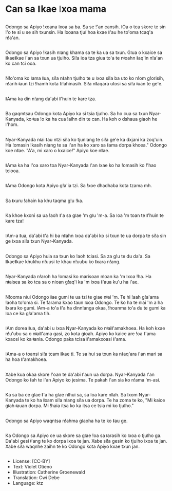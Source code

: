 # Can sa ǁkae ǀxoa mama

##
Odongo sa Apiyo ǃxoana ǀxoa sa ba. Sa se ǃ'an cansih. ǀOa o tca skore te sin ǃ'o te si u se sih txunsin. Ha ǃxoana tjuǀ'hoa kxae ǁ'au he to'oma tcaq'a nǃa'an.

##
Odongo sa Apiyo ǃkasih nǀang khama sa te ka ua sa txun. Gǀua o kxaice sa ǁkaeǁkae ǀ'an sa txun ua tjuǀho. Siǃa ǀoa tza gǀua to'a te nǂoahn ǁaq'in nǃa'an ko can tci ooa.

##
Nǃo'oma ko ǀama ǁua, siǃa nǁahn tjuǀho te u ǀxoa siǃa ba uto ko nǃom gǃorisih, nǃarih ǂaun tzi ǃhamh kota tiǃahinasih. Siǃa nǁaqara utosi sa siǃa ǂuan te ge'e.

##
ǁAma ka din nǃang da'abi ǁ'huin te kare tza.

##
Ba gaqmtsau Odongo kota Apiyo ka si tsia tjuǀho. Sa ho cua sa txun Nyar-Kanyada, ko ǂua ǃo ka ha cua ǃaihn din te can. Ha koh o dshaua gǀaoh he ǀ'hom.

##
Nyar-Kanyada nǂai ǁau ntzi siǃa ko tjunǀang te siǃa ge'e ka dxjani ka zoq'uin. Ha ǃomasin ǃkasih nǀang te sa ǀ'an ha ko xaro sa ǁama dorpa khoea." Odongo koe nǁae. "A'a, mi xaro o kxaice!" Apiyo koe nǁae.

##
ǁAma ka ha ǃ'oa xaro toa Nyar-Kanyada ǀ'an ǀxae ko ha ǃomasih ko ǃ'hao tciooa.

##
ǁAma Odongo kota Apiyo gǃa'ia tzi. Sa ǃxoe dhadhaba kota tzama mh.

##
Sa ǂxuru ǃahain ka khu taqma gǃu ǃka.

##
Ka khoe kxoni sa ua ǃaoh ǁ'a sa gǀae 'm gǀu 'm-a. Sa ǀoa 'm toan te ǁ'huin te kare tza!

##
ǀAm-a ǁua, da'abi ǁ'a hi ba nǁahn ǀxoa da'abi ko si txun te ua dorpa te siǃa sin ge ǀxoa siǃa txun Nyar-Kanyada.

##
Odongo sa Apiyo huia sa txun ko ǃaoh tciasi. Sa za gǃu te du da'a. Sa ǁkaeǁkae khukhu nǃuusi te khau nǃuubu ko ǁxara nǃang.

##
Nyar-Kanyada nǃaroh ha ǃomasi ko marisoan nǀoan ka 'm ǀxoa ǃha. Ha nǂaisea sa ko tca sa o nǀoan gǃaq'i ka 'm ǀxoa ǁ'aua ku'u ha ǀ'ae.

##
Nǃooma nǀui Odongo ǁae gumi te ua tzi te gǀae nǂai 'm. Te hi ǃaah gǃa'ama ǃaoha to'oma si. Te farama kxao taun ǀxoa Odongo. Te ko ha te nǂai 'm a ha ǁxara ko gumi. ǀAm-a to'a ǁ'a ha dinnǃanga okaa, ǃhoanma to'a du te gumi ka ǀoa ce ka gǃa'ama tih.

##
ǀAm dorea ǁua, da'abi u ǀxoa Nyar-Kanyada ko nǂaiǁ'amakhoea. Ha koh kxae nǃu'ubu sa o nǂaiǁ'ama gasi, zo kota gǂoah. Apiyo ko kaice are ǃoa ǁ'ama kxaosi ko ka ǂania. Odongo paka tcisa ǁ'amakxoasi ǁ'ama.

##
ǀAma-a o toansi siǃa tcam ǁkae ti. Te sa hui sa txun ka nǁaq'ara ǀ'an mari sa ha hoa ǁ'amakhoea.

##
Xabe kua okaa skore ǃ'oan te da'abi ǂ'aun ua dorpa. Nyar-Kanyada ǀ'an Odongo ko ǁah te ǀ'an Apiyo ko jesima. Te pakah ǀ'an sia ko nǃama 'm-asi.

##
Ka sa ba ce gǀae ǁ'a ha gǀae nǀhui sa, sa ǀoa kare nǁah. Sa ǀxom Nyar-Kanyada te ko ha ǁxam siǃa nǀang siǃa ua dorpa. Te ha zoma te ko, "Mi kaice gǂah ǂauan dorpa. Mi ǃhaia itsa ko ka itsa ce tsia mi ko tjuǀho."

##
Odongo sa Apiyo waqntsa nǃahma gǀaoha ha te ko ǁau ge.

##
Ka Odongo sa Apiyo ce ua skore sa gǀae ǃoa sa ǂarasih ko ǀxoa o tjuǀho ga. Da'abi gesi ǂ'ang te ko dorpa ǀxoa te jan. Xabe siǃa gesin ko tjuǀho ǀxoa te jan. Xabe siǃa waqnhe zaihn te ko Odongo kota Apiyo kxae txun jan.

##
* License: [CC-BY]
* Text: Violet Otieno
* Illustration: Catherine Groenewald
* Translation: Cwi Debe
* Language: ktz
